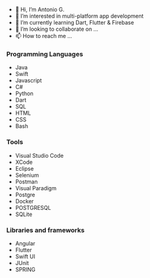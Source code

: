 - 👋 Hi, I’m Antonio G.
- 👀 I’m interested in multi-platform app development
- 🌱 I’m currently learning Dart, Flutter & Firebase
- 💞️ I’m looking to collaborate on ...
- 📫 How to reach me ...

### Programming Languages
- Java
- Swift
- Javascript
- C#
- Python
- Dart
- SQL
- HTML
- CSS
- Bash

### Tools
- Visual Studio Code
- XCode
- Eclipse
- Selenium
- Postman
- Visual Paradigm
- Postgre
- Docker
- POSTGRESQL
- SQLite

### Libraries and frameworks
- Angular
- Flutter
- Swift UI
- JUnit
- SPRING

<!---
DoxtorDoz/DoxtorDoz is a ✨ special ✨ repository because its `README.md` (this file) appears on your GitHub profile.
You can click the Preview link to take a look at your changes.
--->
